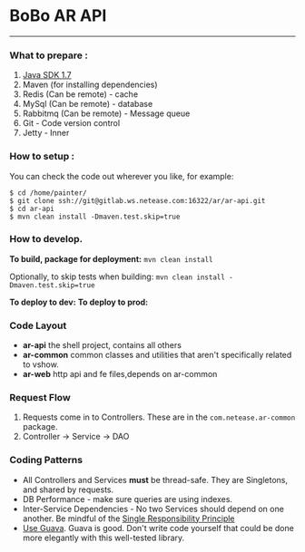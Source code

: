 # BoBo AR API
---

### What to prepare : 
1. [Java SDK 1.7]( http://www.oracle.com/technetwork/java/javase/downloads/jdk7-downloads-1880260.html )
2. Maven (for installing dependencies)
3. Redis (Can be remote) - cache
4. MySql (Can be remote) - database
5. Rabbitmq (Can be remote) - Message queue
6. Git - Code version control
7. Jetty - Inner

### How to setup : 
You can check the code out wherever you like, for example:
```
$ cd /home/painter/
$ git clone ssh://git@gitlab.ws.netease.com:16322/ar/ar-api.git
$ cd ar-api
$ mvn clean install -Dmaven.test.skip=true
```  
### How to develop.

**To build, package for deployment:** 
`mvn clean install`    

Optionally, to skip tests when building: `mvn clean install -Dmaven.test.skip=true`

**To deploy to dev:**
**To deploy to prod:**

### Code Layout
- **ar-api**  the shell project, contains all others
- **ar-common**  common classes and utilities that aren't specifically related to vshow.
- **ar-web**  http api and fe files,depends on ar-common

### Request Flow
 1. Requests come in to Controllers. These are in the `com.netease.ar-common` package.
 2. Controller -> Service -> DAO
 
### Coding Patterns
  - All Controllers and Services **must** be thread-safe.  They are Singletons, and shared by requests.
  - DB Performance - make sure queries are using indexes.  
  - Inter-Service Dependencies - No two Services should depend on one another.  Be mindful of the [Single Responsibility Principle](http://en.wikipedia.org/wiki/Single_responsibility_principle)
  - [Use Guava](https://code.google.com/p/guava-libraries/).  Guava is good.  Don't write code yourself that could be done more elegantly with this well-tested library.
